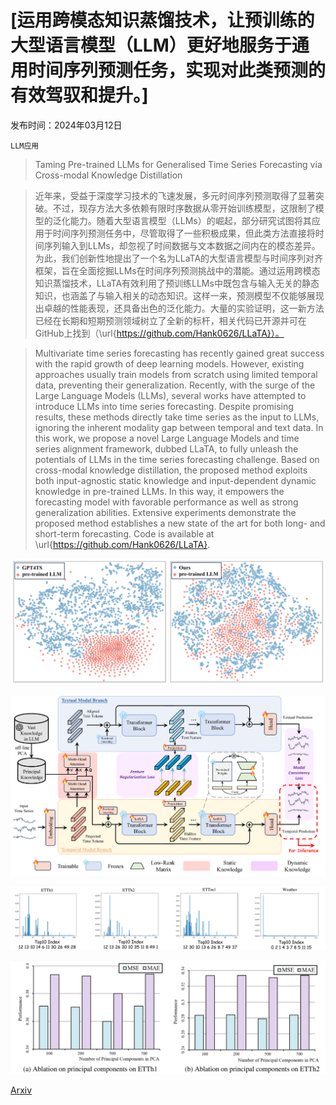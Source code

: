 # [运用跨模态知识蒸馏技术，让预训练的大型语言模型（LLM）更好地服务于通用时间序列预测任务，实现对此类预测的有效驾驭和提升。]

发布时间：2024年03月12日

`LLM应用`

> Taming Pre-trained LLMs for Generalised Time Series Forecasting via Cross-modal Knowledge Distillation

> 近年来，受益于深度学习技术的飞速发展，多元时间序列预测取得了显著突破。不过，现存方法大多依赖有限时序数据从零开始训练模型，这限制了模型的泛化能力。随着大型语言模型（LLMs）的崛起，部分研究试图将其应用于时间序列预测任务中，尽管取得了一些积极成果，但此类方法直接将时间序列输入到LLMs，却忽视了时间数据与文本数据之间内在的模态差异。为此，我们创新性地提出了一个名为LLaTA的大型语言模型与时间序列对齐框架，旨在全面挖掘LLMs在时间序列预测挑战中的潜能。通过运用跨模态知识蒸馏技术，LLaTA有效利用了预训练LLMs中既包含与输入无关的静态知识，也涵盖了与输入相关的动态知识。这样一来，预测模型不仅能够展现出卓越的性能表现，还具备出色的泛化能力。大量的实验证明，这一新方法已经在长期和短期预测领域树立了全新的标杆，相关代码已开源并可在GitHub上找到（\url{https://github.com/Hank0626/LLaTA}）。

> Multivariate time series forecasting has recently gained great success with the rapid growth of deep learning models. However, existing approaches usually train models from scratch using limited temporal data, preventing their generalization. Recently, with the surge of the Large Language Models (LLMs), several works have attempted to introduce LLMs into time series forecasting. Despite promising results, these methods directly take time series as the input to LLMs, ignoring the inherent modality gap between temporal and text data. In this work, we propose a novel Large Language Models and time series alignment framework, dubbed LLaTA, to fully unleash the potentials of LLMs in the time series forecasting challenge. Based on cross-modal knowledge distillation, the proposed method exploits both input-agnostic static knowledge and input-dependent dynamic knowledge in pre-trained LLMs. In this way, it empowers the forecasting model with favorable performance as well as strong generalization abilities. Extensive experiments demonstrate the proposed method establishes a new state of the art for both long- and short-term forecasting. Code is available at \url{https://github.com/Hank0626/LLaTA}.

![运用跨模态知识蒸馏技术，让预训练的大型语言模型（LLM）更好地服务于通用时间序列预测任务，实现对此类预测的有效驾驭和提升。](../../../paper_images/2403.07300/x1.png)

![运用跨模态知识蒸馏技术，让预训练的大型语言模型（LLM）更好地服务于通用时间序列预测任务，实现对此类预测的有效驾驭和提升。](../../../paper_images/2403.07300/x2.png)

![运用跨模态知识蒸馏技术，让预训练的大型语言模型（LLM）更好地服务于通用时间序列预测任务，实现对此类预测的有效驾驭和提升。](../../../paper_images/2403.07300/x3.png)

![运用跨模态知识蒸馏技术，让预训练的大型语言模型（LLM）更好地服务于通用时间序列预测任务，实现对此类预测的有效驾驭和提升。](../../../paper_images/2403.07300/x4.png)

[Arxiv](https://arxiv.org/abs/2403.07300)